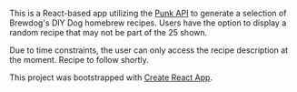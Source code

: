 This is a React-based app utilizing the [Punk API](https://punkapi.com/documentation/v2) to generate a selection of Brewdog's DIY Dog homebrew recipes. Users have the option to display a random recipe that may not be part of the 25 shown.

Due to time constraints, the user can only access the recipe description at the moment. Recipe to follow shortly.

This project was bootstrapped with [Create React App](https://github.com/facebook/create-react-app).

